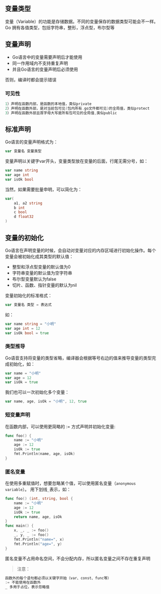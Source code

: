 ## 变量类型
变量（Variable）的功能是存储数据。不同的变量保存的数据类型可能会不一样。 Go 拥有各值类型，包括字符串，整形，浮点型，布尔型等

## 变量声明
* Go语言中的变量需要声明后才能使用
* 同一作用域内不支持重复声明
* 并且Go语言的变量声明后必须使用

否则，编译时都会提示错误

### 可见性
```go
1）声明在函数内部，是函数的本地值，类似private
2）声明在函数外部，是对当前包可见(包内所有.go文件都可见)的全局值，类似protect
3）声明在函数外部且首字母大写是所有包可见的全局值,类似public
```


## 标准声明
Go语言的变量声明格式为：
```go
var 变量名 变量类型
```
变量声明以关键字var开头，变量类型放在变量的后面，行尾无需分号，如：
```go
var name string
var age int
var isOk bool
```
当然，如果需要批量申明，可以简化为：
```go
var(
    a1, a2 string
    b int
    c bool
    d float32
)
```

## 变量的初始化
Go语言在声明变量的时候，会自动对变量对应的内存区域进行初始化操作。每个变量会被初始化成其类型的默认值： 

* 整型和浮点型变量的默认值为0
* 字符串变量的默认值为空字符串
* 布尔型变量默认为false 
* 切片、函数、指针变量的默认为nil

变量初始化的标准格式：
```go
var 变量名 类型 = 表达式
```

如：
```go
var name string = "小明"
var age int = 12
var isOk bool = true
```

### 类型推导
Go语音支持将变量的类型省略，编译器会根据等号右边的值来推导变量的类型完成初始化，如：
```go
var name = "小明"
var age = 12
var isOk = true
```
我们也可以一次初始化多个变量：
```go
var name, age, isOk = "小明", 12, true
```

### 短变量声明
在函数内部，可以使用更简略的 := 方式声明并初始化变量:
```go
func foo() {
	name := "小明"
	age := 12
	isOk := true
    fmt.Println(name, age, isOk)
}
```

### 匿名变量
在使用多重赋值时，想要忽略某个值，可以使用匿名变量（`anonymous variable`）。 用下划线`_`表示，如：
```go
func foo() (int, string, bool {
    name := "小明"
    age := 12
    isOk := true
    return name, age, isOk
}
func main() {
    x, _, _ := foo()
    _, y, _ := foo()
    fmt.Println("name=", x)
    fmt.Println("age=", y)
}
```
匿名变量不占用命名空间，不会分配内存，所以匿名变量之间不存在重复声明

> 注意：
```go
函数外的每个语句都必须以关键字开始（var、const、func等）
:= 不能使用在函数外
_ 多用于占位，表示忽略值
```
